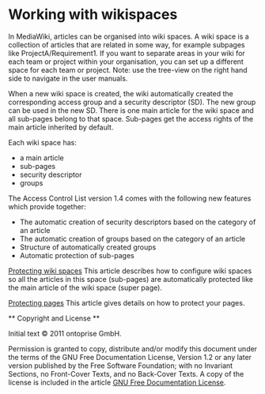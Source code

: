 # Working with wikispaces

In MediaWiki, articles can be organised into wiki spaces. A wiki space is a collection of articles that are related in some way, for example subpages like ProjectA/Requirement1. If you want to separate areas in your wiki for each team or project within your organisation, you can set up a different space for each team or project.
Note: use the tree-view on the right hand side to navigate in the user manuals.

When a new wiki space is created, the wiki automatically created the corresponding access group and a security descriptor (SD). The new group can be used in the new SD. There is one main article for the wiki space and all sub-pages belong to that space. Sub-pages get the access rights of the main article inherited by default.

Each wiki space has:

* a main article
* sub-pages
* security descriptor
* groups 

The Access Control List version 1.4 comes with the following new features which provide together:

* The automatic creation of security descriptors based on the category of an article
* The automatic creation of groups based on the category of an article
* Structure of automatically created groups
* Automatic protection of sub-pages 

[Protecting wiki spaces](ProtectingWikiSpaces.md)
This article describes how to configure wiki spaces so all the articles in this space (sub-pages) are automatically protected like the main article of the wiki space (super page).

[Protecting pages](ProtectingPages.md)
This article gives details on how to protect your pages. 

** Copyright and License **

Initial text © 2011 ontoprise GmbH.

Permission is granted to copy, distribute and/or modify this document under the terms of the GNU Free Documentation License, Version 1.2 or any later version published by the Free Software Foundation; with no Invariant Sections, no Front-Cover Texts, and no Back-Cover Texts. A copy of the license is included in the article [GNU Free Documentation License](http://www.gnu.org/licenses/fdl.html).
